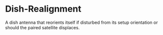 # Dish-Realignment
A dish antenna that reorients itself if disturbed from its setup orientation or should the paired satellite displaces.
